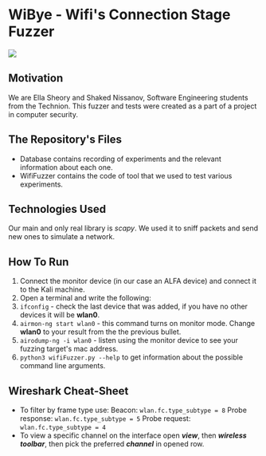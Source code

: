 
# WiBye - Wifi's Connection Stage Fuzzer

![](https://files.geektime.co.il/wp-content/uploads/2016/01/1280px-Wi-Fi_Logo.svg_-1.png)

## Motivation
We are Ella Sheory and Shaked Nissanov, Software Engineering students from the Technion.
This fuzzer and tests were created as a part of a project in computer security.

## The Repository's Files
- Database contains recording of experiments and the relevant information about each one.
- WifiFuzzer contains the code of tool that we used to test various experiments.

## Technologies Used
Our main and only real library is *scapy*.
We used it to sniff packets and send new ones to simulate a network.

## How To Run
1. Connect the monitor device (in our case an ALFA device) and connect it to the Kali machine.
2. Open a terminal and write the following:
3. `ifconfig` - check the last device that was added, if you have no other devices it will be **wlan0**. 
4. `airmon-ng start wlan0` - this command turns on monitor mode. Change **wlan0** to your result from the the previous bullet.
5. `airodump-ng -i wlan0` - listen using the monitor device to see your fuzzing target's mac address.
6. `python3 wifiFuzzer.py --help` to get information about the possible command line arguments.

## Wireshark Cheat-Sheet
* To filter by frame type use:
Beacon: `wlan.fc.type_subtype = 8`
Probe response: `wlan.fc.type_subtype = 5`
Probe request: `wlan.fc.type_subtype = 4`
* To view a specific channel on the interface open ***view***, then ***wireless toolbar***, then pick the preferred ***channel*** in opened row.
